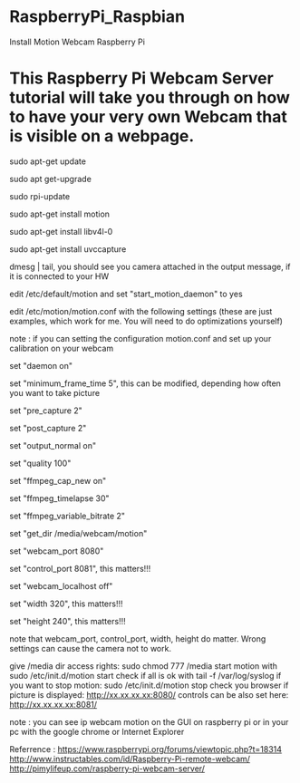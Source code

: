# RaspberryPi_Raspbian
Install Motion Webcam Raspberry Pi


# This Raspberry Pi Webcam Server tutorial will take you through on how to have your very own Webcam that is visible on a webpage.

sudo apt-get update

sudo apt get-upgrade

sudo rpi-update

sudo apt-get install motion

sudo apt-get install libv4l-0

sudo apt-get install uvccapture

dmesg | tail, you should see you camera attached in the output message, if it is connected to your HW

edit /etc/default/motion and set "start_motion_daemon" to yes

edit /etc/motion/motion.conf with the following settings (these are just examples, which work for me. You will need to do optimizations yourself)


note : if you can setting the configuration motion.conf and set up your calibration on your webcam

set "daemon on"

set "minimum_frame_time 5", this can be modified, depending how often you want to take picture

set "pre_capture 2"

set "post_capture 2"

set "output_normal on"

set "quality 100" 

set "ffmpeg_cap_new on"

set "ffmpeg_timelapse 30"

set "ffmpeg_variable_bitrate 2"

set "get_dir /media/webcam/motion"

set "webcam_port 8080"

set "control_port 8081", this matters!!!

set "webcam_localhost off"

set "width 320", this matters!!!

set "height 240", this matters!!!

note that webcam_port, control_port, width, height do matter. Wrong settings can cause the camera not to work.

give /media dir access rights: sudo chmod 777 /media
start motion with sudo /etc/init.d/motion start
check if all is ok with tail -f /var/log/syslog
if you want to stop motion: sudo /etc/init.d/motion stop
check you browser if picture is displayed: http://xx.xx.xx.xx:8080/
controls can be also set here: http://xx.xx.xx.xx:8081/

note : you can see ip webcam motion on the GUI on raspberry pi or in your pc with the google chrome or Internet Explorer


Referrence :
https://www.raspberrypi.org/forums/viewtopic.php?t=18314
http://www.instructables.com/id/Raspberry-Pi-remote-webcam/
http://pimylifeup.com/raspberry-pi-webcam-server/
